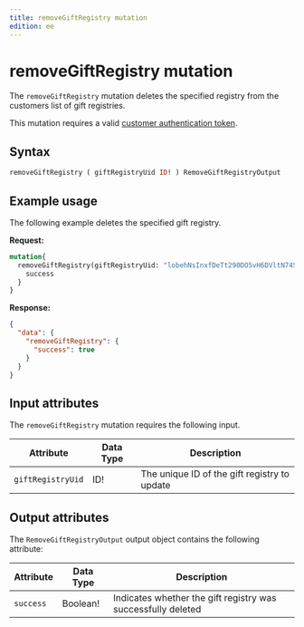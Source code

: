 ```yaml
---
title: removeGiftRegistry mutation
edition: ee
---
```


# removeGiftRegistry mutation

The `removeGiftRegistry` mutation deletes the specified registry from the customers list of gift registries.

This mutation requires a valid [customer authentication token]({{page.baseurl}}/graphql/mutations/generate-customer-token.html).

## Syntax

```graphql
removeGiftRegistry ( giftRegistryUid ID! ) RemoveGiftRegistryOutput
```

## Example usage

The following example deletes the specified gift registry.

**Request:**

```graphql
mutation{
  removeGiftRegistry(giftRegistryUid: "lobehNsInxfDeTt290DO5vH6DVltN74S"){
    success
  }
}
```

**Response:**

```json
{
  "data": {
    "removeGiftRegistry": {
      "success": true
    }
  }
}
```

## Input attributes

The `removeGiftRegistry` mutation requires the following input.

Attribute |  Data Type | Description
--- | --- | ---
`giftRegistryUid` | ID! | The unique ID of the gift registry to update

## Output attributes

The `RemoveGiftRegistryOutput` output object contains the following attribute:

Attribute |  Data Type | Description
--- | --- | ---
`success` | Boolean! | Indicates whether the gift registry was successfully deleted
